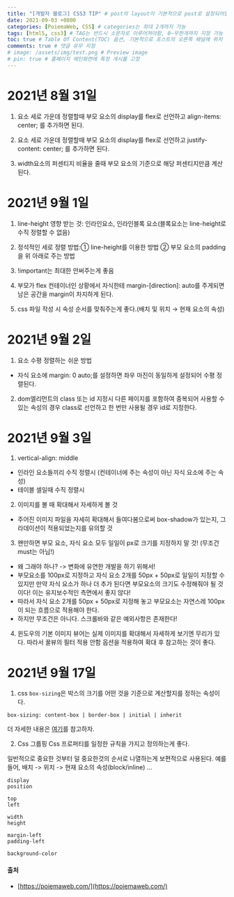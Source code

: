 ```yaml
---
title: "[개발자 블로그] CSS3 TIP" # post의 layout이 기본적으로 post로 설정되어있어서 Front Matter에 따로 layout변수를 만들어 주지 않아도 됨
date: 2021-09-03 +0800
categories: [PoiemaWeb, CSS] # categories는 최대 2개까지 가능
tags: [html5, css3] # TAG는 반드시 소문자로 이루어져야함, 0~무한개까지 지정 가능
toc: true # Table Of Content(TOC) 옵션, 기본적으로 포스트의 오른쪽 패널에 위치
comments: true # 댓글 유무 지정
# image: /assets/img/test.png # Preview image
# pin: true # 홈페이지 메인화면에 특정 게시물 고정
---
```


# 2021년 8월 31일
1) 요소 세로 가운데 정렬할때 부모 요소의 display를 flex로 선언하고 align-items: center; 를 추가하면 된다.

2) 요소 세로 가운데 정렬할때 부모 요소의 display를 flex로 선언하고 justify-content: center; 를 추가하면 된다.

3) width요소의 퍼센티지 비율을 줄때 부모 요소의 기준으로 해당 퍼센티지만큼 계산된다.

# 2021년 9월 1일
1) line-height 영향 받는 것: 인라인요소, 인라인블록 요소(블록요소는 line-height로 수직 정렬할 수 없음)

2) 정석적인 세로 정렬 방법:① line-height를 이용한 방법 ② 부모 요소의 padding을 위 아래로 주는 방법

3) !important는 최대한 안써주는게 좋음

4) 부모가 flex 컨테이너인 상황에서 자식한테 margin-[direction]: auto를 주게되면 남은 공간을 margin이 차지하게 된다.

5) css 파일 작성 시 속성 순서를 맞춰주는게 좋다.(배치 및 위치 → 현재 요소의 속성)

# 2021년 9월 2일
1) 요소 수평 정렬하는 쉬운 방법
- 자식 요소에 margin: 0 auto;를 설정하면 좌우 마진이 동일하게 설정되어 수평 정렬된다. 

2) dom엘리먼트의 class 또는 id 지정시 다른 페이지를 포함하여 중복되어 사용할 수 있는 속성의 경우 class로 선언하고 한 번만 사용될 경우 id로 지정한다.

# 2021년 9월 3일
1) vertical-align: middle
- 인라인 요소들끼리 수직 정렬시 (컨테이너에 주는 속성이 아닌 자식 요소에 주는 속성)
- 테이블 셀일때 수직 정렬시

2) 이미지를 볼 때 확대해서 자세하게 볼 것
- 주어진 이미지 파일을 자세히 확대해서 들여다봄으로써 box-shadow가 있는지, 그라데이션이 적용되었는지를 유의할 것

3) 왠만하면 부모 요소, 자식 요소 모두 일일이 px로 크기를 지정하지 말 것! (무조건 must는 아님!)
- 왜 그래야 하나? -> 변화에 유연한 개발을 하기 위해서!
- 부모요소를 100px로 지정하고 자식 요소 2개를 50px + 50px로 일일이 지정할 수 있지만 만약 자식 요소가 하나 더 추가 된다면 부모요소의 크기도 수정해줘야 될 것이다! 이는 유지보수적인 측면에서 좋지 않다!
- 따라서 자식 요소 2개를 50px + 50px로 지정해 놓고 부모요소는 자연스레 100px이 되는 흐름으로 적용해야 한다.
- 하지만 무조건은 아니다. 스크롤바와 같은 예외사항은 존재한다!

4) 윈도우의 기본 이미지 뷰어는 실제 이미지를 확대해서 자세하게 보기엔 무리가 있다. 따라서 꿀뷰의 필터 적용 안함 옵션을 적용하여 확대 후 참고하는 것이 좋다.

# 2021년 9월 17일
1) css `box-sizing`은 박스의 크기를 어떤 것을 기준으로 계산할지를 정하는 속성이다.

~~~
box-sizing: content-box | border-box | initial | inherit
~~~

더 자세한 내용은 [여기](https://www.codingfactory.net/10630)를 참고하자.

2) Css 그룹핑
Css 프로퍼티를 일정한 규칙을 가지고 정의하는게 좋다.

일반적으로 중요한 것부터 덜 중요한것의 순서로 나열하는게 보편적으로 사용된다.
예를 들어, 배치 -> 위치 -> 현재 요소의 속성(block/inline) ...

~~~
display
position

top
left

width
height

margin-left
padding-left

background-color
~~~

#### 출처
- [https://poiemaweb.com/](https://poiemaweb.com/)